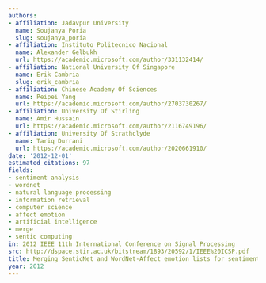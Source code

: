 ```yaml
---
authors:
- affiliation: Jadavpur University
  name: Soujanya Poria
  slug: soujanya_poria
- affiliation: Instituto Politecnico Nacional
  name: Alexander Gelbukh
  url: https://academic.microsoft.com/author/331132414/
- affiliation: National University Of Singapore
  name: Erik Cambria
  slug: erik_cambria
- affiliation: Chinese Academy Of Sciences
  name: Peipei Yang
  url: https://academic.microsoft.com/author/2703730267/
- affiliation: University Of Stirling
  name: Amir Hussain
  url: https://academic.microsoft.com/author/2116749196/
- affiliation: University Of Strathclyde
  name: Tariq Durrani
  url: https://academic.microsoft.com/author/2020661910/
date: '2012-12-01'
estimated_citations: 97
fields:
- sentiment analysis
- wordnet
- natural language processing
- information retrieval
- computer science
- affect emotion
- artificial intelligence
- merge
- sentic computing
in: 2012 IEEE 11th International Conference on Signal Processing
src: http://dspace.stir.ac.uk/bitstream/1893/20592/1/IEEE%20ICSP.pdf
title: Merging SenticNet and WordNet-Affect emotion lists for sentiment analysis
year: 2012
---
```

